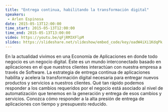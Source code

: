 ```yaml
---
title: "Entrega continua, habilitando la transformación digital"
speakers:
 - Arlen Espinosa
date: 2015-05-13T12:00:00
time_start: 2015-05-13T12:00:00
time_end: 2015-05-13T13:00:00
video: https://youtu.be/qFjRM3XFlpM
slides: https://slideshare.net/slideshow/embed_code/key/oadW4iXi1KdqPk
---
```


<p>En la actualidad vivimos en una Economía de Aplicaciones en donde todo negocio es un negocio digital. Éste es un mundo interconectado basado en aplicaciones en el que nuestros clientes interactúan con nuestra empresa a través de Software. La estrategia de entrega continua de aplicaciones habilita y acelera la transformación digital necesaria para entregar nuevos productos y servicios a nuestros clientes. Qué tan rápido podemos responder a los cambios requeridos por el negocio está asociado al nivel de automatización que tenemos en la generación y entrega de esos cambios y servicios. Conozca cómo responder a la alta presión de entrega de aplicaciones con tiempo y presupuesto reducido.</p>